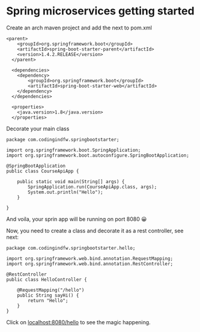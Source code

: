 # Spring microservices getting started
Create an arch maven project and add the next to pom.xml
```
<parent>
  	<groupId>org.springframework.boot</groupId>
  	<artifactId>spring-boot-starter-parent</artifactId>
  	<version>1.4.2.RELEASE</version>
  </parent>
  
  <dependencies>
	<dependency>
		<groupId>org.springframework.boot</groupId>
  		<artifactId>spring-boot-starter-web</artifactId>
  	</dependency>
  </dependencies>
  
  <properties>
  	<java.version>1.8</java.version>
  </properties>
```
Decorate your main class
```
package com.codingindfw.springbootstarter;

import org.springframework.boot.SpringApplication;
import org.springframework.boot.autoconfigure.SpringBootApplication;

@SpringBootApplication
public class CourseApiApp {
	
	public static void main(String[] args) {
		SpringApplication.run(CourseApiApp.class, args);
		System.out.println("Hello");
	}

}
```
And voila, your sprin app will be running on port 8080 😀

Now, you need to create a class and decorate it as a rest controller, see next:

```
package com.codingindfw.springbootstarter.hello;

import org.springframework.web.bind.annotation.RequestMapping;
import org.springframework.web.bind.annotation.RestController;

@RestController
public class HelloController {

	@RequestMapping("/hello")
	public String sayHi() {
		return "Hello";
	}
}
```

Click on [localhost:8080/hello](https://localhost:8080/hello) to see the magic happening.